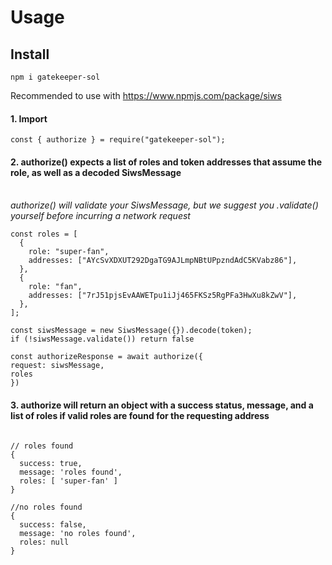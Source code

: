 # Usage

## Install

```
npm i gatekeeper-sol
```

Recommended to use with https://www.npmjs.com/package/siws

#### 1. Import

```
const { authorize } = require("gatekeeper-sol");
```

#### 2. authorize() expects a list of roles and token addresses that assume the role, as well as a decoded SiwsMessage

</br>
<i>authorize() will validate your SiwsMessage, but we suggest you .validate() yourself before incurring a network request</i>
</br>

```
const roles = [
  {
    role: "super-fan",
    addresses: ["AYcSvXDXUT292DgaTG9AJLmpNBtUPpzndAdC5KVabz86"],
  },
  {
    role: "fan",
    addresses: ["7rJ51pjsEvAAWETpu1iJj465FKSz5RgPFa3HwXu8kZwV"],
  },
];

const siwsMessage = new SiwsMessage({}).decode(token);
if (!siwsMessage.validate()) return false

const authorizeResponse = await authorize({
request: siwsMessage,
roles
})
```

#### 3. authorize will return an object with a success status, message, and a list of roles if valid roles are found for the requesting address

```

// roles found
{
  success: true,
  message: 'roles found',
  roles: [ 'super-fan' ]
}

//no roles found
{
  success: false,
  message: 'no roles found',
  roles: null
}

```

```

```
